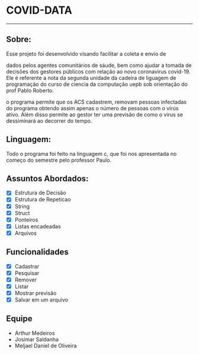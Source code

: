 # COVID-DATA
---
## Sobre:

Esse projeto foi desenvolvido visando facilitar a coleta e envio de

dados pelos agentes comunitários de sáude, bem como ajudar a tomada de 
decisões dos gestores públicos com relação ao novo coronavirus covid-19. 
Ele é referente a nota da segunda unidade da cadeira de liguagem de
programação do curso de ciencia da computação uepb sob orientação do 
prof Pablo Roberto.

<p> o programa permite que os ACS cadastrem, removam pessoas infectadas do
programa obtendo assim apenas o número de pessoas com o virús ativo. Além
disso permite ao gestor ter uma previsão de como o virus se dessiminará ao 
decorrer do tempo.

## Linguagem:

<p> Todo o programa foi feito na linguagem c, que foi nos apresentada no
começo do semestre pelo professor Paulo.

## Assuntos Abordados:

- [x] Estrutura de Decisão
- [x] Estrutura de Repeticao
- [x] String
- [x] Struct
- [x] Ponteiros
- [x] Listas encadeadas
- [x] Arquivos

## Funcionalidades 

- [x] Cadastrar
- [x] Pesquisar
- [x] Remover
- [x] Listar
- [x] Mostrar previsão
- [x] Salvar em um arquivo

## Equipe

* Arthur Medeiros
* Josimar Saldanha
* Meljael Daniel de Oliveira

